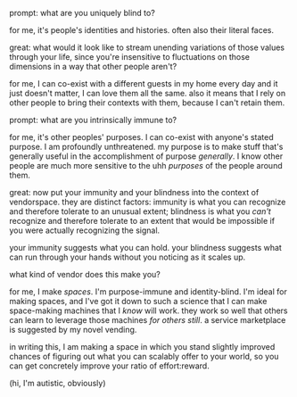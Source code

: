 prompt: what are you uniquely blind to?

for me, it's people's identities and histories. often also their literal faces.

great: what would it look like to stream unending variations of those values through your life, since you're insensitive to fluctuations on those dimensions in a way that other people aren't?

for me, I can co-exist with a different guests in my home every day and it just doesn't matter, I can love them all the same. also it means that I rely on other people to bring their contexts with them, because I can't retain them.

prompt: what are you intrinsically immune to?

for me, it's other peoples' purposes. I can co-exist with anyone's stated purpose. I am profoundly unthreatened. my purpose is to make stuff that's generally useful in the accomplishment of purpose *generally*. I know other people are much more sensitive to the uhh *purposes* of the people around them.

great: now put your immunity and your blindness into the context of vendorspace. they are distinct factors: immunity is what you can recognize and therefore tolerate to an unusual extent; blindness is what you *can't* recognize and therefore tolerate to an extent that would be impossible if you were actually recognizing the signal.

your immunity suggests what you can hold. your blindness suggests what can run through your hands without you noticing as it scales up.

what kind of vendor does this make you?

for me, I make *spaces*. I'm purpose-immune and identity-blind. I'm ideal for making spaces, and I've got it down to such a science that I can make space-making machines that I *know* will work. they work so well that others can learn to leverage those machines *for others still*. a service marketplace is suggested by my novel vending.

in writing this, I am making a space in which you stand slightly improved chances of figuring out what you can scalably offer to your world, so you can get concretely improve your ratio of effort:reward.

(hi, I'm autistic, obviously)

